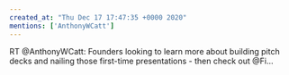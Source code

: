 ```yaml
---
created_at: "Thu Dec 17 17:47:35 +0000 2020"
mentions: ['AnthonyWCatt']
---
```


RT @AnthonyWCatt: Founders looking to learn more about building pitch decks and nailing those first-time presentations - then check out @Fi…